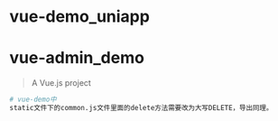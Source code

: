 # vue-demo_uniapp
# vue-admin_demo

> A Vue.js project


``` bash
# vue-demo中
static文件下的common.js文件里面的delete方法需要改为大写DELETE，导出同理。


